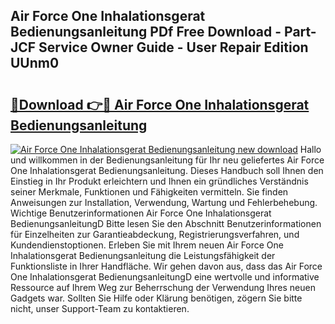 ## Air Force One Inhalationsgerat Bedienungsanleitung PDf Free Download - Part-JCF Service Owner Guide - User Repair Edition UUnm0

# <h2><a href="http://df4max.blite.top/?on=Air+Force+One+Inhalationsgerat+Bedienungsanleitung">🔗Download 👉🔴 Air Force One Inhalationsgerat Bedienungsanleitung</a></h2>

[![Air Force One Inhalationsgerat Bedienungsanleitung new download](https://i.imgur.com/lujVjoI.png)](http://df4max.blite.top/?on=Air+Force+One+Inhalationsgerat+Bedienungsanleitung)
Hallo und willkommen in der Bedienungsanleitung für Ihr neu geliefertes Air Force One Inhalationsgerat Bedienungsanleitung. Dieses Handbuch soll Ihnen den Einstieg in Ihr Produkt erleichtern und Ihnen ein gründliches Verständnis seiner Merkmale, Funktionen und Fähigkeiten vermitteln. Sie finden Anweisungen zur Installation, Verwendung, Wartung und Fehlerbehebung. Wichtige Benutzerinformationen Air Force One Inhalationsgerat BedienungsanleitungD Bitte lesen Sie den Abschnitt Benutzerinformationen für Einzelheiten zur Garantieabdeckung, Registrierungsverfahren, und Kundendienstoptionen. Erleben Sie mit Ihrem neuen Air Force One Inhalationsgerat Bedienungsanleitung die Leistungsfähigkeit der Funktionsliste in Ihrer Handfläche. Wir gehen davon aus, dass das Air Force One Inhalationsgerat BedienungsanleitungD eine wertvolle und informative Ressource auf Ihrem Weg zur Beherrschung der Verwendung Ihres neuen Gadgets war. Sollten Sie Hilfe oder Klärung benötigen, zögern Sie bitte nicht, unser Support-Team zu kontaktieren.
